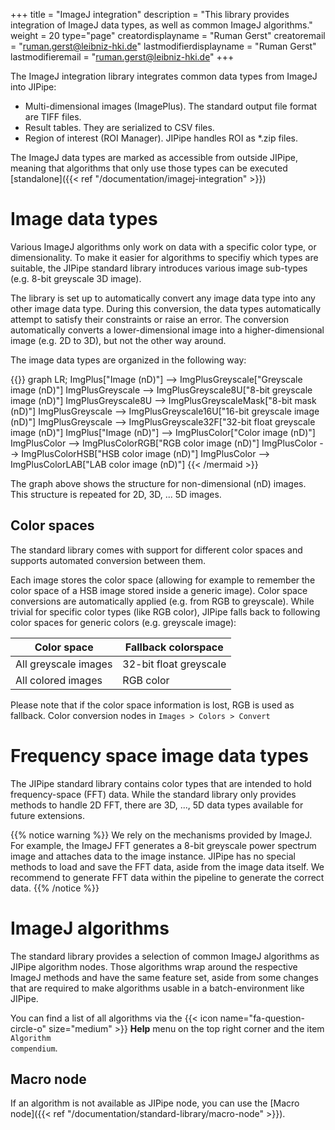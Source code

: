 +++
title = "ImageJ integration"
description = "This library provides integration of ImageJ data types, as well as common ImageJ algorithms."
weight = 20
type="page"
creatordisplayname = "Ruman Gerst"
creatoremail = "ruman.gerst@leibniz-hki.de"
lastmodifierdisplayname = "Ruman Gerst"
lastmodifieremail = "ruman.gerst@leibniz-hki.de"
+++

The ImageJ integration library integrates common data types from ImageJ into JIPipe:

* Multi-dimensional images (ImagePlus). The standard output file format are TIFF files.
* Result tables. They are serialized to CSV files.
* Region of interest (ROI Manager). JIPipe handles ROI as \*.zip files.

The ImageJ data types are marked as accessible from outside JIPipe, meaning that
algorithms that only use those types can be executed [standalone]({{< ref "/documentation/imagej-integration" >}})

# Image data types

Various ImageJ algorithms only work on data with a specific color type, or dimensionality.
To make it easier for algorithms to specifiy which types are suitable, the JIPipe standard library
introduces various image sub-types (e.g. 8-bit greyscale 3D image).

The library is set up to automatically convert any image data type into any other image data type.
During this conversion, the data types automatically attempt to satisfy their constraints or
raise an error. The conversion automatically converts a lower-dimensional image into a higher-dimensional image
(e.g. 2D to 3D), but not the other way around.

The image data types are organized in the following way:

{{<mermaid align="left">}}
graph LR;
ImgPlus["Image (nD)"] --> ImgPlusGreyscale["Greyscale image (nD)"]
ImgPlusGreyscale --> ImgPlusGreyscale8U["8-bit greyscale image (nD)"]
ImgPlusGreyscale8U --> ImgPlusGreyscaleMask["8-bit mask (nD)"]
ImgPlusGreyscale --> ImgPlusGreyscale16U["16-bit greyscale image (nD)"]
ImgPlusGreyscale --> ImgPlusGreyscale32F["32-bit float greyscale image (nD)"]
ImgPlus["Image (nD)"] --> ImgPlusColor["Color image (nD)"]
ImgPlusColor --> ImgPlusColorRGB["RGB color image (nD)"]
ImgPlusColor --> ImgPlusColorHSB["HSB color image (nD)"]
ImgPlusColor --> ImgPlusColorLAB["LAB color image (nD)"]
{{< /mermaid >}}

The graph above shows the structure for non-dimensional (nD) images.
This structure is repeated for 2D, 3D, ... 5D images.

## Color spaces

The standard library comes with support for different color spaces and supports automated
conversion between them.

Each image stores the color space (allowing for example to remember the color space
of a HSB image stored inside a generic image).
Color space conversions are automatically applied (e.g. from RGB to greyscale).
While trivial for specific color types (like RGB color), JIPipe falls back to following
color spaces for generic colors (e.g. greyscale image):

| Color space          | Fallback colorspace    |
| -------------------- | ---------------------- |
| All greyscale images | 32-bit float greyscale |
| All colored images   | RGB color              |

Please note that if the color space information is lost, RGB is used as fallback.
Color conversion nodes in `Images > Colors > Convert`


# Frequency space image data types

The JIPipe standard library contains color types that are intended to hold frequency-space (FFT) data.
While the standard library only provides methods to handle 2D FFT, there are 3D, ..., 5D data types
available for future extensions.

{{% notice warning %}}
We rely on the mechanisms provided by ImageJ. For example, the ImageJ FFT generates a 8-bit greyscale power spectrum image and
attaches data to the image instance. JIPipe has no special methods to load and save the FFT data, aside from the image data itself.
We recommend to generate FFT data within the pipeline to generate the correct data.
{{% /notice %}}

# ImageJ algorithms

The standard library provides a selection of common ImageJ algorithms as JIPipe algorithm nodes.
Those algorithms wrap around the respective ImageJ methods and have the same feature set, aside
from some changes that are required to make algorithms usable in a batch-environment like JIPipe.

You can find a list of all algorithms via the {{< icon name="fa-question-circle-o" size="medium" >}} **Help** menu on the top right corner and the item <code>Algorithm compendium</code>.

## Macro node

If an algorithm is not available as JIPipe node, you can use the [Macro node]({{< ref "/documentation/standard-library/macro-node" >}}).
